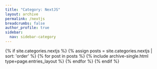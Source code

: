 ```yaml
---
title: "Category: NextJS"
layout: archive
permalink: /nextjs
breadcrumbs: false
author_profile: true
sidebar:
  nav: sidebar-category
---
```


{% if site.categories.nextjs %}
{% assign posts = site.categories.nextjs | sort: 'order' %}
{% for post in posts %} {% include archive-single.html type=page.entries_layout %} {% endfor %}
{% endif %}
